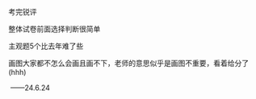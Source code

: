 考完锐评

整体试卷前面选择判断很简单

主观题5个比去年难了些

画图大家都不怎么会画且画不下，老师的意思似乎是画图不重要，看着给分了(hhh)

​                     ——24.6.24